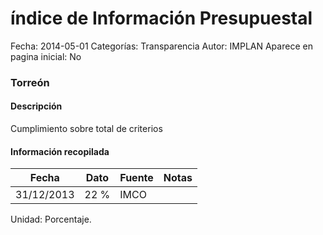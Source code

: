 índice de Información Presupuestal
=====

Fecha: 2014-05-01
Categorías: Transparencia
Autor: IMPLAN
Aparece en pagina inicial: No

### Torreón

#### Descripción

Cumplimiento sobre total de criterios

<!-- break -->

#### Información recopilada

<table class="table table-hover table-bordered matriz">
  <thead>
    <tr><th>Fecha</th><th>Dato</th><th>Fuente</th><th>Notas</th></tr>
  </thead>
  <tbody>
    <tr><td class="centrado">31/12/2013</td><td class="derecha">22 %</td><td>IMCO</td><td></td></tr>
  </tbody>
</table>

Unidad: Porcentaje.

